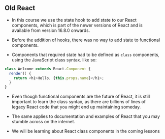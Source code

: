 ## Old React

- In this course we use the state hook to add state to our React components, which is part of the newer versions of React and is available from version 16.8.0 onwards.

- Before the addition of hooks, there was no way to add state to functional components.

- Components that required state had to be defined as `class` components, using the JavaScript class syntax. like so:

```js
class Welcome extends React.Component {
  render() {
    return <h1>Hello, {this.props.name}</h1>;
  }
}
```

- Even though functional components are the future of React, it is still important to learn the class syntax, as there are billions of lines of legacy React code that you might end up maintaining someday.

- The same applies to documentation and examples of React that you may stumble across on the internet.

- We will be learning about React class components in the coming lessons
